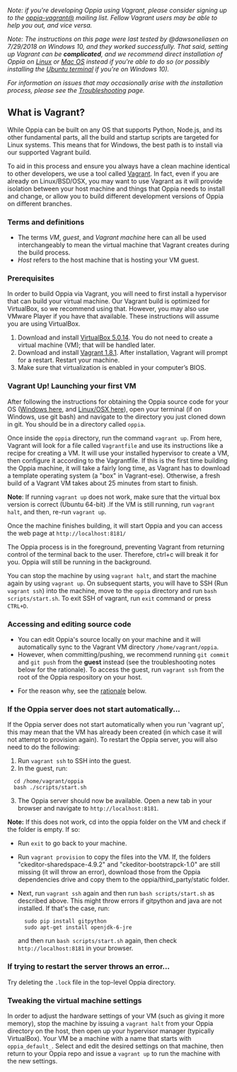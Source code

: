 _Note: if you're developing Oppia using Vagrant, please consider signing up to the [oppia-vagrant@](https://groups.google.com/forum/#!forum/oppia-vagrant) mailing list. Fellow Vagrant users may be able to help you out, and vice versa._

_Note: The instructions on this page were last tested by @dawsoneliasen on 7/29/2018 on Windows 10, and they worked successfully. That said, setting up Vagrant can be **complicated**, and we recommend direct installation of Oppia on [Linux](https://github.com/oppia/oppia/wiki/Installing-Oppia-%28Linux%29) or [Mac OS](https://github.com/oppia/oppia/wiki/Installing-Oppia-%28Mac-OS%29) instead if you're able to do so (or possibly installing the [Ubuntu terminal](https://tutorials.ubuntu.com/tutorial/tutorial-ubuntu-on-windows#0) if you're on Windows 10)._

*For information on issues that may occasionally arise with the installation process, please see the [Troubleshooting](https://github.com/oppia/oppia/wiki/Troubleshooting) page.*

## What is Vagrant?

While Oppia can be built on any OS that supports Python, Node.js, and its other fundamental parts, all the build and startup scripts are targeted for Linux systems. This means that for Windows, the best path is to install via our supported Vagrant build.

To aid in this process and ensure you always have a clean machine identical to other developers, we use a tool called [Vagrant](https://www.vagrantup.com/docs/why-vagrant/). In fact, even if you are already on Linux/BSD/OSX, you may want to use Vagrant as it will provide isolation between your host machine and things that Oppia needs to install and change, or allow you to build different development versions of Oppia on different branches. 

### Terms and definitions

 * The terms *VM*, *guest*, and *Vagrant machine* here can all be used interchangeably to mean the virtual machine that Vagrant creates during the build process. 
 * *Host* refers to the host machine that is hosting your VM guest.

### Prerequisites

In order to build Oppia via Vagrant, you will need to first install a hypervisor that can build your virtual machine. Our Vagrant build is optimized for VirtualBox, so we recommend using that. However, you may also use VMware Player if you have that available. These instructions will assume you are using VirtualBox. 

  1. Download and install [VirtualBox 5.0.14](https://www.virtualbox.org/wiki/Downloads). You do not need to create a virtual machine (VM); that will be handled later. 
  1. Download and install [Vagrant 1.8.1](https://www.vagrantup.com/downloads.html). After installation, Vagrant will prompt for a restart. Restart your machine. 
  1. Make sure that virtualization is enabled in your computer’s BIOS.

### Vagrant Up! Launching your first VM

After following the instructions for obtaining the Oppia source code for your OS ([Windows here](https://github.com/oppia/oppia/wiki/Installing-Oppia-%28Windows%29), and [Linux/OSX here](https://github.com/oppia/oppia/wiki/Installing-Oppia-%28Linux%29)), open your terminal (if on Windows, use git bash) and navigate to the directory you just cloned down in git. You should be in a directory called `oppia`. 

Once inside the `oppia` directory, run the command `vagrant up`. From here, Vagrant will look for a file called `Vagrantfile` and use its instructions like a recipe for creating a VM. It will use your installed hypervisor to create a VM, then configure it according to the Vagrantfile. If this is the first time building the Oppia machine, it will take a fairly long time, as Vagrant has to download a template operating system (a "box" in Vagrant-ese). Otherwise, a fresh build of a Vagrant VM takes about 25 minutes from start to finish. 

**Note**: If running `vagrant up` does not work, make sure that the virtual box version is correct (Ubuntu 64-bit) .If the VM is still running, run `vagrant halt`, and then, re-run `vagrant up`.

Once the machine finishes building, it will start Oppia and you can access the web page at `http://localhost:8181/`

The Oppia process is in the foreground, preventing Vagrant from returning control of the terminal back to the user. Therefore, ctrl+c will break it for you. Oppia will still be running in the background. 

You can stop the machine by using `vagrant halt`, and start the machine again by using `vagrant up`. On subsequent starts, you will have to SSH (Run `vagrant ssh`) into the machine, move to the `oppia` directory  and run `bash scripts/start.sh`. To exit SSH of vagrant, run `exit` command or press `CTRL+D`.  

### Accessing and editing source code

- You can edit Oppia's source locally on your machine and it will automatically sync to the Vagrant VM directory `/home/vagrant/oppia`. 
- However, when committing/pushing, we recommend running `git commit` and `git push` from the **guest** instead (see the troubleshooting notes below for the rationale). To access the guest, run `vagrant ssh` from the root of the Oppia respository on your host.

* For the reason why, see the [rationale](#troubleshooting) below.
 
### If the Oppia server does not start automatically...
If the Oppia server does not start automatically when you run 'vagrant up', this may mean that the VM has already been created (in which case it will not attempt to provision again). To restart the Oppia server, you will also need to do the following:

   1. Run `vagrant ssh` to SSH into the guest.
   2. In the guest, run:

   ```
     cd /home/vagrant/oppia
     bash ./scripts/start.sh
   ```

   3. The Oppia server should now be available. Open a new tab in your browser and navigate to `http://localhost:8181`. 

**Note:** If this does not work, cd into the oppia folder on the VM and check if the folder is empty. If so:
- Run `exit` to go back to your machine.
- Run `vagrant provision` to copy the files into the VM. If, the folders "ckeditor-sharedspace-4.9.2" and "ckeditor-bootstrapck-1.0" are still missing (it will throw an error), download those from the Oppia dependencies drive and copy them to the oppia/third_party/static folder.
- Next, run `vagrant ssh` again and then run `bash scripts/start.sh` as described above. This might throw errors if gitpython and java are not installed. If that's the case, run:

  ```
    sudo pip install gitpython
    sudo apt-get install openjdk-6-jre
  ```

  and then run `bash scripts/start.sh` again, then check `http://localhost:8181` in your browser.

### If trying to restart the server throws an error...

Try deleting the `.lock` file in the top-level Oppia directory.

### Tweaking the virtual machine settings

In order to adjust the hardware settings of your VM (such as giving it more memory), stop the machine by issuing a `vagrant halt` from your Oppia directory on the host, then open up your hypervisor manager (typically VirtualBox). Your VM be a machine with a name that starts with `oppia_default_`. Select and edit the desired settings on that machine, then return to your Oppia repo and issue a `vagrant up` to run the machine with the new settings.


